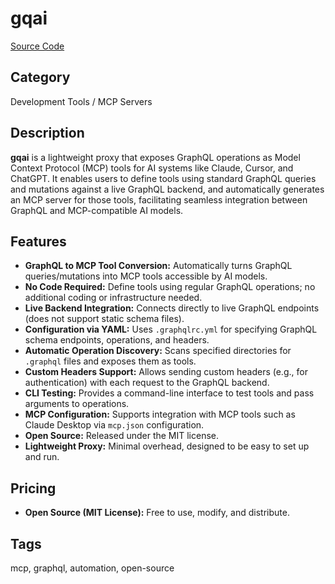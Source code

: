 # gqai

[Source Code](https://github.com/fotoetienne/gqai)

## Category
Development Tools / MCP Servers

## Description
**gqai** is a lightweight proxy that exposes GraphQL operations as Model Context Protocol (MCP) tools for AI systems like Claude, Cursor, and ChatGPT. It enables users to define tools using standard GraphQL queries and mutations against a live GraphQL backend, and automatically generates an MCP server for those tools, facilitating seamless integration between GraphQL and MCP-compatible AI models.

## Features
- **GraphQL to MCP Tool Conversion:** Automatically turns GraphQL queries/mutations into MCP tools accessible by AI models.
- **No Code Required:** Define tools using regular GraphQL operations; no additional coding or infrastructure needed.
- **Live Backend Integration:** Connects directly to live GraphQL endpoints (does not support static schema files).
- **Configuration via YAML:** Uses `.graphqlrc.yml` for specifying GraphQL schema endpoints, operations, and headers.
- **Automatic Operation Discovery:** Scans specified directories for `.graphql` files and exposes them as tools.
- **Custom Headers Support:** Allows sending custom headers (e.g., for authentication) with each request to the GraphQL backend.
- **CLI Testing:** Provides a command-line interface to test tools and pass arguments to operations.
- **MCP Configuration:** Supports integration with MCP tools such as Claude Desktop via `mcp.json` configuration.
- **Open Source:** Released under the MIT license.
- **Lightweight Proxy:** Minimal overhead, designed to be easy to set up and run.

## Pricing
- **Open Source (MIT License):** Free to use, modify, and distribute.

## Tags
mcp, graphql, automation, open-source